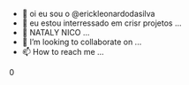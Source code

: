 - 👋 oi eu sou o @erickleonardodasilva
- 👀 eu estou interressado em crisr projetos ...
- 🌱 NATALY NICO ...
- 💞️ I’m looking to collaborate on ...
- 📫 How to reach me ...

<!---
erickleonardodasilva/erickleonardodasilva is a ✨ special ✨ repository because its `README.md` (this file) appears on your GitHub profile.
You can click the Preview link to take a look at your changes.
--->
0

